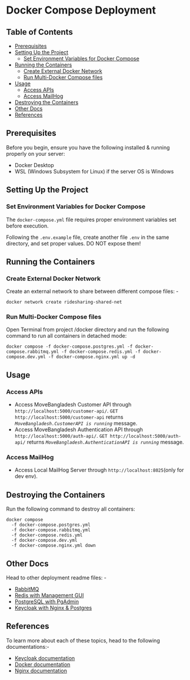 # Docker Compose Deployment

## Table of Contents

-   [Prerequisites](#prerequisites)
-   [Setting Up the Project](#setting-up-the-project)
    -   [Set Environment Variables for Docker Compose](#set-environment-variables-for-docker-compose)
-   [Running the Containers](#running-the-containers)
    -   [Create External Docker Network](#create-external-docker-network)
    -   [Run Multi-Docker Compose files](#run-multi-docker-compose-files)
-   [Usage](#usage)
    -   [Access APIs](#access-apis)
    -   [Access MailHog](#access-mailhog)
-   [Destroying the Containers](#destroying-the-containers)
-   [Other Docs](#other-docs)
-   [References](#references)

## Prerequisites

Before you begin, ensure you have the following installed & running properly on your server:

-   Docker Desktop
-   WSL (Windows Subsystem for Linux) if the server OS is Windows

## Setting Up the Project

### Set Environment Variables for Docker Compose

The `docker-compose.yml` file requires proper environment variables set before execution.

Following the `.env.example` file, create another file `.env` in the same directory, and set proper values. DO NOT expose them!

## Running the Containers

### Create External Docker Network

Create an external network to share between different compose files: -

```
docker network create ridesharing-shared-net
```

### Run Multi-Docker Compose files

Open Terminal from project /docker directory and run the following command to run all containers in detached mode:

```
docker compose -f docker-compose.postgres.yml -f docker-compose.rabbitmq.yml -f docker-compose.redis.yml -f docker-compose.dev.yml -f docker-compose.nginx.yml up -d
```

## Usage

### Access APIs

-   Access MoveBangladesh Customer API through `http://localhost:5000/customer-api/`.
    `GET http://localhost:5000/customer-api` returns <i>`MoveBangladesh.CustomerAPI is running`</i> message.
-   Access MoveBangladesh Authentication API through `http://localhost:5000/auth-api/`.
    `GET http://localhost:5000/auth-api/` returns <i>`MoveBangladesh.AuthenticationAPI is running`</i> message.

### Access MailHog

-   Access Local MailHog Server through `http://localhost:8025`(only for dev env).

## Destroying the Containers

Run the following command to destroy all containers:

```
docker compose
  -f docker-compose.postgres.yml
  -f docker-compose.rabbitmq.yml
  -f docker-compose.redis.yml
  -f docker-compose.dev.yml
  -f docker-compose.nginx.yml down
```

## Other Docs

Head to other deployment readme files: -

-   [RabbitMQ](Documentations/RABBITMQ.md)
-   [Redis with Management GUI](Documentations/REDIS.md)
-   [PostgreSQL with PgAdmin](Documentations/POSTGRESQL.md)
-   [Keycloak with Nginx & Postgres](Documentations/KEYCLOAK.md)

## References

To learn more about each of these topics, head to the following documentations:-

-   [Keycloak documentation](https://www.keycloak.org/documentation)
-   [Docker documentation](https://docs.docker.com/)
-   [Nginx documentation](https://nginx.org/en/docs/)
